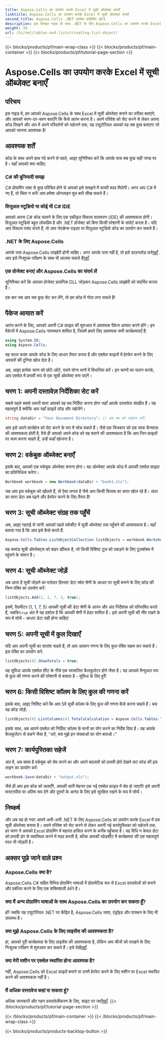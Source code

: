 ```yaml
---
title: Aspose.Cells का उपयोग करके Excel में सूची ऑब्जेक्ट बनाएँ
linktitle: Aspose.Cells का उपयोग करके Excel में सूची ऑब्जेक्ट बनाएँ
second_title: Aspose.Cells .NET एक्सेल प्रोसेसिंग API
description: इस विस्तृत गाइड के साथ .NET के लिए Aspose.Cells का उपयोग करके Excel में सूची ऑब्जेक्ट बनाएँ। आसान डेटा प्रबंधन और गणना में महारत हासिल करें।
weight: 10
url: /hi/net/tables-and-lists/creating-list-object/
---
```


{{< blocks/products/pf/main-wrap-class >}}
{{< blocks/products/pf/main-container >}}
{{< blocks/products/pf/tutorial-page-section >}}

# Aspose.Cells का उपयोग करके Excel में सूची ऑब्जेक्ट बनाएँ

## परिचय

इस गाइड में, हम आपको Aspose.Cells के साथ Excel में सूची ऑब्जेक्ट बनाने का तरीका बताएंगे, और आपको चरण-दर-चरण बताएँगे कि कैसे आरंभ करना है। अपने परिवेश को सेट करने से लेकर अपना कोड लिखने और अंत में अपने परिवर्तनों को सहेजने तक, यह ट्यूटोरियल आपको वह सब कुछ बताएगा जो आपको जानना आवश्यक है!

## आवश्यक शर्तें

कोड के साथ अपने हाथ गंदे करने से पहले, आइए सुनिश्चित करें कि आपके पास सब कुछ सही जगह पर है। यहाँ आपको क्या चाहिए:

### C# की बुनियादी समझ
C# प्रोग्रामिंग भाषा से कुछ परिचित होने से आपको इसे समझने में काफी मदद मिलेगी। अगर आप C# में नए हैं, तो चिंता न करें! आप हमेशा ऑनलाइन मूल बातें सीख सकते हैं।

### विजुअल स्टूडियो या कोई भी C# IDE
आपको अपना C# कोड चलाने के लिए एक एकीकृत विकास वातावरण (IDE) की आवश्यकता होगी। विज़ुअल स्टूडियो बहुत लोकप्रिय है और .NET प्रोजेक्ट को बिना किसी परेशानी के सपोर्ट करता है। यदि आप विकल्प पसंद करते हैं, तो आप जेटब्रेन्स राइडर या विज़ुअल स्टूडियो कोड का उपयोग कर सकते हैं।

### .NET के लिए Aspose.Cells
 आपके पास Aspose.Cells लाइब्रेरी होनी चाहिए। अगर आपके पास नहीं है, तो इसे डाउनलोड करें[यहाँ](https://releases.aspose.com/cells/net/) . आप इसे निःशुल्क परीक्षण के साथ भी आज़मा सकते हैं[यहाँ](https://releases.aspose.com/).

### एक प्रोजेक्ट बनाएं और Aspose.Cells का संदर्भ लें
सुनिश्चित करें कि आपका प्रोजेक्ट प्रासंगिक DLL जोड़कर Aspose.Cells लाइब्रेरी को संदर्भित करता है।

एक बार जब आप सब कुछ सेट कर लेंगे, तो हम कोड में गोता लगा सकते हैं!

## पैकेज आयात करें

आरंभ करने के लिए, आपको अपनी C# फ़ाइल की शुरुआत में आवश्यक पैकेज आयात करने होंगे। इन पैकेजों में Aspose.Cells नामस्थान शामिल है, जिसमें हमारे लिए आवश्यक सभी कार्यक्षमताएँ हैं:

```csharp
using System.IO;
using Aspose.Cells;
```

यह सरल कदम आपके कोड के लिए आधार तैयार करता है और एक्सेल फाइलों में हेरफेर करने के लिए अवसरों की दुनिया खोल देता है।

अब, आइए प्रत्येक चरण को छोटे-छोटे, पचने योग्य भागों में विभाजित करें। इन चरणों का पालन करके, आप एक्सेल में प्रभावी रूप से एक सूची ऑब्जेक्ट बना पाएंगे।

## चरण 1: अपनी दस्तावेज़ निर्देशिका सेट करें

सबसे पहले सबसे ज़रूरी बात! आपको वह पथ निर्दिष्ट करना होगा जहाँ आपके दस्तावेज़ संग्रहीत हैं। यह महत्वपूर्ण है क्योंकि आप यहाँ फ़ाइलें लोड और सहेजेंगे। 

```csharp
string dataDir = "Your Document Directory"; // इस पथ को अद्यतन करें!
```

आप इसे अपने कार्यक्षेत्र को सेट करने के रूप में सोच सकते हैं। जैसे एक चित्रकार को एक साफ कैनवास की आवश्यकता होती है, वैसे ही आपको अपने कोड को यह बताने की आवश्यकता है कि आप जिन फ़ाइलों पर काम करना चाहते हैं, उन्हें कहाँ खोजना है।

## चरण 2: वर्कबुक ऑब्जेक्ट बनाएँ

इसके बाद, आपको एक वर्कबुक ऑब्जेक्ट बनाना होगा। यह ऑब्जेक्ट आपके कोड में आपकी एक्सेल फ़ाइल का प्रतिनिधित्व करेगा। 

```csharp
Workbook workbook = new Workbook(dataDir + "book1.xls");
```

जब आप इस वर्कबुक को खोलते हैं, तो ऐसा लगता है जैसे आप किसी किताब का कवर खोल रहे हैं। अंदर का सारा डेटा अब पढ़ने और हेरफेर करने के लिए तैयार है!

## चरण 3: सूची ऑब्जेक्ट संग्रह तक पहुँचें

अब, आइए गहराई से जानें! आपको पहले वर्कशीट में सूची ऑब्जेक्ट तक पहुँचने की आवश्यकता है। यहाँ बताया गया है कि आप इसे कैसे करते हैं:

```csharp
Aspose.Cells.Tables.ListObjectCollection listObjects = workbook.Worksheets[0].ListObjects;
```

यह कमांड सूची ऑब्जेक्ट्स को बाहर खींचता है, जो किसी विशिष्ट टूल को पकड़ने के लिए टूलबॉक्स में पहुंचने के समान है। 

## चरण 4: सूची ऑब्जेक्ट जोड़ें

अब आता है सूची जोड़ने का मज़ेदार हिस्सा! डेटा स्रोत श्रेणी के आधार पर सूची बनाने के लिए कोड की निम्न पंक्ति का उपयोग करें:

```csharp
listObjects.Add(1, 1, 7, 5, true);
```

 इसमें, पैरामीटर (1, 1, 7, 5) आपकी सूची की डेटा श्रेणी के आरंभ और अंत निर्देशांक को परिभाषित करते हैं, जबकि`true` अंत में यह दर्शाता है कि आपकी श्रेणी में हेडर शामिल हैं। इसे अपनी सूची की नींव रखने के रूप में सोचें - आधार डेटा सही होना चाहिए!

## चरण 5: अपनी सूची में कुल दिखाएँ

यदि आप अपनी सूची का सारांश चाहते हैं, तो आप आसान गणना के लिए कुल पंक्ति सक्षम कर सकते हैं। इस पंक्ति का उपयोग करें:

```csharp
listObjects[0].ShowTotals = true;
```

यह सुविधा आपके एक्सेल शीट के नीचे एक स्वचालित कैलकुलेटर होने जैसा है। यह आपको मैन्युअल रूप से कुल की गणना करने की परेशानी से बचाता है - सुविधा के लिए हुर्रे!

## चरण 6: किसी विशिष्ट कॉलम के लिए कुल की गणना करें

इसके बाद, आइए निर्दिष्ट करें कि आप 5वें सूची कॉलम के लिए कुल की गणना कैसे करना चाहते हैं। बस यह कोड जोड़ें:

```csharp
listObjects[0].ListColumns[4].TotalsCalculation = Aspose.Cells.Tables.TotalsCalculation.Sum; 
```

इसके साथ, अब आपने एक्सेल को निर्दिष्ट कॉलम के मानों का योग करने का निर्देश दिया है। यह आपके कैलकुलेटर से कहने जैसा है, “अरे, बस मुझे इन संख्याओं का योग बताओ।”

## चरण 7: कार्यपुस्तिका सहेजें

अंत में, अब समय है वर्कबुक को सेव करने का और अपने बदलावों को प्रभावी होते देखने का! कोड की इस लाइन का उपयोग करें:

```csharp
workbook.Save(dataDir + "output.xls");
```

जैसे ही आप इस कोड को चलाएँगे, आपकी सारी मेहनत एक नई एक्सेल फ़ाइल में सेव हो जाएगी! इसे अपनी मास्टरपीस पर अंतिम रूप देने और दूसरों के आनंद के लिए इसे सुरक्षित रखने के रूप में सोचें।

## निष्कर्ष

और अब यह हो गया! आपने अभी-अभी .NET के लिए Aspose.Cells का उपयोग करके Excel में एक सूची ऑब्जेक्ट बनाया है। अपने परिवेश को सेट करने से लेकर अपनी नई कार्यपुस्तिका को सहेजने तक, हर चरण ने आपको Excel प्रोग्रामिंग में महारत हासिल करने के करीब पहुँचाया है। यह विधि न केवल डेटा को प्रभावी ढंग से व्यवस्थित करने में मदद करती है, बल्कि आपकी स्प्रेडशीट में कार्यक्षमता की एक महत्वपूर्ण परत भी जोड़ती है।

## अक्सर पूछे जाने वाले प्रश्न

### Aspose.Cells क्या है?  
Aspose.Cells C# सहित विभिन्न प्रोग्रामिंग भाषाओं में प्रोग्रामेटिक रूप से Excel दस्तावेज़ों को बनाने और प्रबंधित करने के लिए एक शक्तिशाली API है।

### क्या मैं अन्य प्रोग्रामिंग भाषाओं के साथ Aspose.Cells का उपयोग कर सकता हूँ?  
हाँ! जबकि यह ट्यूटोरियल .NET पर केंद्रित है, Aspose.Cells जावा, एंड्रॉइड और पायथन के लिए भी उपलब्ध है।

### क्या मुझे Aspose.Cells के लिए लाइसेंस की आवश्यकता है?  
 हां, आपको पूरी कार्यक्षमता के लिए लाइसेंस की आवश्यकता है, लेकिन आप चीजों को परखने के लिए निःशुल्क परीक्षण से शुरुआत कर सकते हैं। इसे देखें[यहाँ](https://releases.aspose.com/).

### क्या मेरी मशीन पर एक्सेल स्थापित होना आवश्यक है?  
नहीं, Aspose.Cells को Excel फ़ाइलें बनाने या उनमें हेरफेर करने के लिए मशीन पर Excel स्थापित करने की आवश्यकता नहीं है।

### मैं अधिक दस्तावेज कहां पा सकता हूं?  
 अधिक जानकारी और गहन दस्तावेज़ीकरण के लिए, साइट पर जाएँ[यहाँ](https://reference.aspose.com/cells/net/).
{{< /blocks/products/pf/tutorial-page-section >}}

{{< /blocks/products/pf/main-container >}}
{{< /blocks/products/pf/main-wrap-class >}}

{{< blocks/products/products-backtop-button >}}
